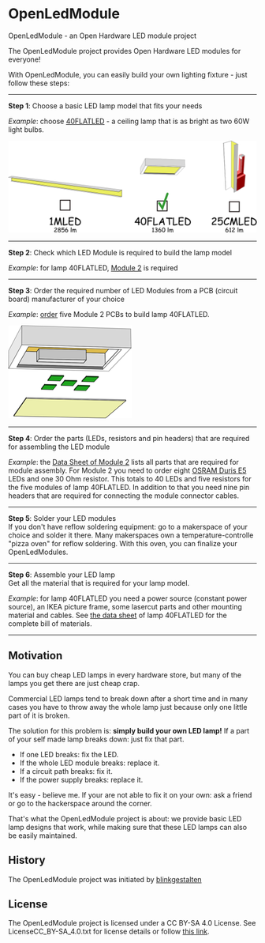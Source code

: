 # OpenLedModule
OpenLedModule - an Open Hardware LED module project

The OpenLedModule project provides Open Hardware LED modules for everyone! 

With OpenLedModule, you can easily build your own lighting fixture - just follow these steps:

***

**Step 1**: Choose a basic LED lamp model that fits your needs

_Example_: choose [40FLATLED](https://github.com/FLMRobert/OpenLedModule/wiki/Lamps-40FLATLED) - a ceiling lamp that is as bright as two 60W light bulbs.

![Choose Lamp Model](https://github.com/FLMRobert/OpenLedModule/blob/master/Wiki/Images/LampChoice.png)

***

**Step 2**: Check which LED Module is required to build the lamp model

_Example_: for lamp 40FLATLED, [Module 2](https://github.com/FLMRobert/OpenLedModule/wiki/Modules---Module-2) is required

***

**Step 3**: Order the required number of LED Modules from a PCB (circuit board) manufacturer of your choice

_Example_: [order](https://github.com/FLMRobert/OpenLedModule/wiki/Ordering-Overview) five Module 2 PCBs to build lamp 40FLATLED.

![Check Lamp Module](https://github.com/FLMRobert/OpenLedModule/blob/master/Wiki/Images/40FLATLEDOpen.png)

***

**Step 4**: Order the parts (LEDs, resistors and pin headers) that are required for assembling the LED module

_Example_: the [Data Sheet of Module 2](https://github.com/FLMRobert/OpenLedModule/wiki/DataSheets-Modules-Module-2) lists all parts that are required for module assembly. For Module 2 you need to order eight [OSRAM Duris E5](https://github.com/FLMRobert/OpenLedModule/wiki/LEDs-OSRAM-Duris-E5) LEDs and one 30 Ohm resistor. This totals to 40 LEDs and five resistors for the five modules of lamp 40FLATLED. In addition to that you need nine pin headers that are required for connecting the module connector cables. 

***

**Step 5**: Solder your LED modules  
If you don't have reflow soldering equipment: go to a makerspace of your choice and solder it there.
Many makerspaces own a temperature-controlle "pizza oven" for reflow soldering.
With this oven, you can finalize your OpenLedModules.

***

**Step 6**: Assemble your LED lamp  
Get all the material that is required for your lamp model.

_Example_: for lamp 40FLATLED you need a power source (constant power source), an IKEA picture frame, some lasercut parts and other mounting material and cables. See [the data sheet](https://github.com/FLMRobert/OpenLedModule/wiki/DataSheets-Lamps-40FLATLED) of lamp 40FLATLED for the complete bill of materials.

***

## Motivation

You can buy cheap LED lamps in every hardware store, but many of the lamps you get there are just cheap crap.

Commercial LED lamps tend to break down after a short time and in many cases you have to throw away the whole lamp
just because only one little part of it is broken.

The solution for this problem is: **simply build your own LED lamp!**
If a part of your self made lamp breaks down: just fix that part.

* If one LED breaks: fix the LED. 
* If the whole LED module breaks: replace it.
* If a circuit path breaks: fix it.
* If the power supply breaks: replace it.

It's easy - believe me. 
If your are not able to fix it on your own: ask a friend or go to the hackerspace around the corner.

That's what the OpenLedModule project is about: we provide basic LED lamp designs that work,
while making sure that these LED lamps can also be easily maintained.

## History

The OpenLedModule project was initiated by [blinkgestalten](http://www.blinkgestalten.de/) 

## License

The OpenLedModule project is licensed under a CC BY-SA 4.0 License.
See LicenseCC_BY-SA_4.0.txt for license details or follow [this link](https://creativecommons.org/licenses/by-sa/4.0/legalcode).
